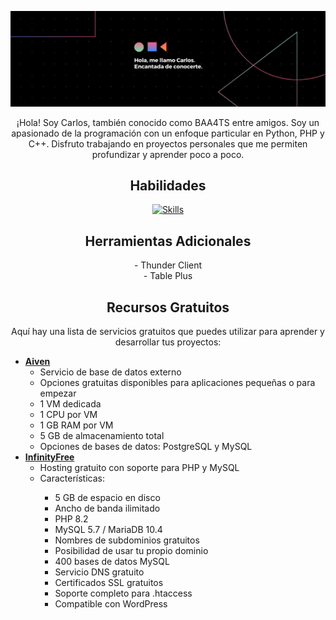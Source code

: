 <!-- Banner -->
<p align="center">
  <img src="https://github.com/BAA4TS/BAA4TS/blob/main/src/banner.png" alt="Banner">
</p>

<p align="center">
  ¡Hola! Soy Carlos, también conocido como BAA4TS entre amigos. Soy un apasionado de la programación con un enfoque particular en Python, PHP y C++. Disfruto trabajando en proyectos personales que me permiten profundizar y aprender poco a poco.
</p>

<h2 align="center">Habilidades</h2>
<p align="center">
  <a href="https://skillicons.dev">
    <img src="https://skillicons.dev/icons?i=html,css,js,sass,tailwind,wordpress,php,py,flask,mysql,sqlite,cpp,github,vscode,gulp&perline=6" alt="Skills"/>
  </a>
</p>

<h2 align="center">Herramientas Adicionales</h2>
<p align="center">
  - Thunder Client
  <br>
  - Table Plus
</p>

<h2 align="center">Recursos Gratuitos</h2>
<p align="center">
  Aquí hay una lista de servicios gratuitos que puedes utilizar para aprender y desarrollar tus proyectos:
</p>

<ul>
  <li>
    <strong><a href="https://aiven.io/pricing?product=mysql">Aiven</a></strong>
    <ul>
      <li>Servicio de base de datos externo</li>
      <li>Opciones gratuitas disponibles para aplicaciones pequeñas o para empezar</li>
      <li>1 VM dedicada</li>
      <li>1 CPU por VM</li>
      <li>1 GB RAM por VM</li>
      <li>5 GB de almacenamiento total</li>
      <li>Opciones de bases de datos: PostgreSQL y MySQL</li>
    </ul>
  </li>
  <li>
    <strong><a href="https://www.infinityfree.net">InfinityFree</a></strong>
    <ul>
      <li>Hosting gratuito con soporte para PHP y MySQL</li>
      <li>Características:</li>
      <ul>
        <li>5 GB de espacio en disco</li>
        <li>Ancho de banda ilimitado</li>
        <li>PHP 8.2</li>
        <li>MySQL 5.7 / MariaDB 10.4</li>
        <li>Nombres de subdominios gratuitos</li>
        <li>Posibilidad de usar tu propio dominio</li>
        <li>400 bases de datos MySQL</li>
        <li>Servicio DNS gratuito</li>
        <li>Certificados SSL gratuitos</li>
        <li>Soporte completo para .htaccess</li>
        <li>Compatible con WordPress</li>
      </ul>
    </ul>
  </li>
</ul>
